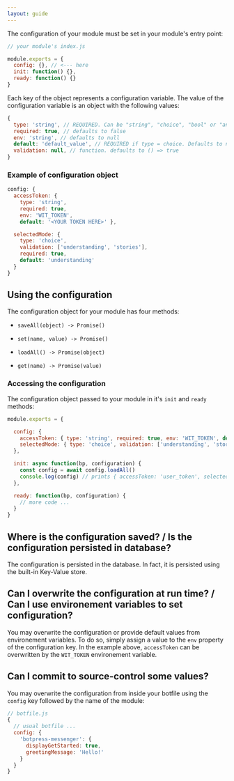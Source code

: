```yaml
---
layout: guide
---
```


The configuration of your module must be set in your module's entry point:

```js
// your module's index.js

module.exports = {
  config: {}, // <--- here
  init: function() {},
  ready: function() {}
}
```

Each key of the object represents a configuration variable. The value of the configuration variable is an object with the following values:

```js
{
  type: 'string', // REQUIRED. Can be "string", "choice", "bool" or "any"
  required: true, // defaults to false
  env: 'string', // defaults to null
  default: 'default_value', // REQUIRED if type = choice. Defaults to null, '', false (depending on the type)
  validation: null, // function. defaults to () => true
}
```

### Example of configuration object <a class="toc" id="toc-example-of-configuration-object" href="#toc-example-of-configuration-object"></a>


```js
config: {
  accessToken: {
    type: 'string',
    required: true,
    env: 'WIT_TOKEN',
    default: '<YOUR TOKEN HERE>' },

  selectedMode: {
    type: 'choice',
    validation: ['understanding', 'stories'],
    required: true,
    default: 'understanding'
  }
}
```

## Using the configuration <a class="toc" id="toc-using-the-configuration" href="#toc-using-the-configuration"></a>


The configuration object for your module has four methods:

- `saveAll(object) -> Promise()`
- `set(name, value) -> Promise()`

- `loadAll() -> Promise(object)`
- `get(name) -> Promise(value)`

### Accessing the configuration <a class="toc" id="toc-accessing-the-configuration" href="#toc-accessing-the-configuration"></a>


The configuration object passed to your module in it's `init` and `ready` methods:

```js
module.exports = {

  config: {
    accessToken: { type: 'string', required: true, env: 'WIT_TOKEN', default: '<YOUR TOKEN HERE>' },
    selectedMode: { type: 'choice', validation: ['understanding', 'stories'], default: 'understanding' }
  },

  init: async function(bp, configuration) {
    const config = await config.loadAll()
    console.log(config) // prints { accessToken: 'user_token', selectedMode: 'understanding' }
  },

  ready: function(bp, configuration) {
    // more code ...
  }
}
```

## Where is the configuration saved? / Is the configuration persisted in database? <a class="toc" id="toc-where-is-the-configuration-saved-is-the-configuration-persisted-in-database" href="#toc-where-is-the-configuration-saved-is-the-configuration-persisted-in-database"></a>

The configuration is persisted in the database. In fact, it is persisted using the built-in Key-Value store.

## Can I overwrite the configuration at run time? / Can I use environement variables to set configuration? <a class="toc" id="toc-can-i-overwrite-the-configuration-at-run-time-can-i-use-environement-variables-to-set-configuration" href="#toc-can-i-overwrite-the-configuration-at-run-time-can-i-use-environement-variables-to-set-configuration"></a>


You may overwrite the configuration or provide default values from environement variables. To do so, simply assign a value to the `env` property of the configuration key. In the example above, `accessToken` can be overwritten by the `WIT_TOKEN` environement variable.

## Can I commit to source-control some values? <a class="toc" id="toc-can-i-commit-to-source-control-some-values" href="#toc-can-i-commit-to-source-control-some-values"></a>

You may overwrite the configuration from inside your botfile using the `config` key followed by the name of the module:

```js
// botfile.js
{
  // usual botfile ...
  config: {
    'botpress-messenger': {
      displayGetStarted: true,
      greetingMessage: 'Hello!'
    }
  }
}
```
